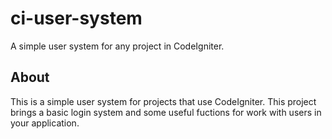 # ci-user-system
A simple user system for any project in CodeIgniter.

<h2>About</h2>

<p>This is a simple user system for projects that use CodeIgniter. This project brings a basic login system and some useful fuctions for work with users in your application.</p>
